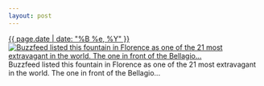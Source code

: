 ```yaml
---
layout: post
---
```


<p>
  <time><a href="/362">{{ page.date | date: "%B %e, %Y" }}</a></time>
  <a href="/362"><img src="{{ site.assets_url }}/362-320.jpg" srcset="{{ site.assets_url }}/362-640.jpg 640w, {{ site.assets_url }}/362-480.jpg 480w, {{ site.assets_url }}/362-320.jpg 320w, {{ site.assets_url }}/362-160.jpg 160w" sizes="(min-width: 700px) 50vw, calc(100vw - 2rem)" alt="Buzzfeed listed this fountain in Florence as one of the 21 most extravagant in the world. The one in front of the Bellagio..." /></a>
  <span>Buzzfeed listed this fountain in Florence as one of the 21 most extravagant in the world. The one in front of the Bellagio...</span>
</p>
